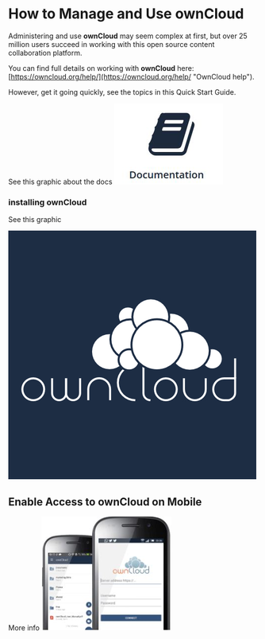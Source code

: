 # How to Manage and Use **ownCloud** #

Administering and use **ownCloud** may seem complex at first, but over 25 million users succeed in working with this open source content collaboration platform.

You can find full details on working with **ownCloud** here: [https://owncloud.org/help/](https://owncloud.org/help/ "OwnCloud help"). 

However, get it going quickly, see the topics in this Quick Start Guide.

See this graphic about the docs ![docs](Graphics\docs.JPG)

   

### installing ownCloud ##

See this graphic  

![logo](Graphics\logo.jpg)    
  

## Enable Access to ownCloud on Mobile ##  

More info  ![mobile](Graphics\mobile-device.JPG)   